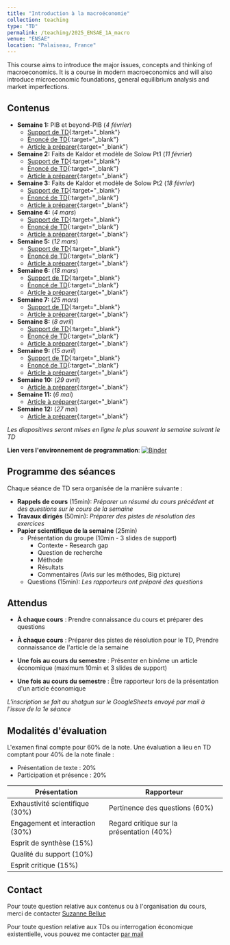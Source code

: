 ```yaml
---
title: "Introduction à la macroéconomie"
collection: teaching
type: "TD"
permalink: /teaching/2025_ENSAE_1A_macro
venue: "ENSAE"
location: "Palaiseau, France"
---
```


This course aims to introduce the major issues, concepts and thinking of macroeconomics. It is a course in modern macroeconomics and will also introduce microeconomic foundations, general equilibrium analysis and market imperfections.

## Contenus

- **Semaine 1:** PIB et beyond-PIB (*4 février*)
  - [Support de TD](/files/teaching_contents/2025_ENSAE_1A_macro/250204_TD_ENSAE_macro_01_slides.html){:target="_blank"}
  - [Énoncé de TD](/files/teaching_contents/2025_ENSAE_1A_macro/sujets/TD1.pdf){:target="_blank"}
  - [Article à préparer](/files/teaching_contents/2025_ENSAE_1A_macro/textes/TD1_Jorgenson%20-%202018%20-%20Production%20and%20Welfare%20Progress%20in%20Economic%20Measurement.pdf){:target="_blank"}
- **Semaine 2:** Faits de Kaldor et modèle de Solow Pt1 (*11 février*)
  - [Support de TD](/files/teaching_contents/2025_ENSAE_1A_macro/250211_TD_ENSAE_macro_02_slides.html){:target="_blank"}
  - [Énoncé de TD](/files/teaching_contents/2025_ENSAE_1A_macro/sujets/TD2.pdf){:target="_blank"}
  - [Article à préparer](/files/teaching_contents/2025_ENSAE_1A_macro/textes/TD2_Deaton%20et%20Heston%20-%202010%20-%20Understanding%20PPPs%20and%20PPP-based%20National%20Accounts.pdf){:target="_blank"}
- **Semaine 3:** Faits de Kaldor et modèle de Solow Pt2 (*18 février*)
  - [Support de TD](/files/teaching_contents/2025_ENSAE_1A_macro/250219_TD_ENSAE_macro_03_slides.html){:target="_blank"}
  - [Énoncé de TD](/files/teaching_contents/2025_ENSAE_1A_macro/sujets/TD2.pdf){:target="_blank"}
  - [Article à préparer](/files/teaching_contents/2025_ENSAE_1A_macro/textes/TD3_Committee%20-%202024%20-%20Scientific%20Background%20to%20the%20Sveriges%20Riksbank%20Prize%20in%20Economic%20Sciences%20in%20Memory%20of%20Alfred%20Nobel.pdf){:target="_blank"}
- **Semaine 4:** (*4 mars*)
  - [Support de TD](/files/teaching_contents/2025_ENSAE_1A_macro/250303_TD_ENSAE_macro_04_slides.html){:target="_blank"} 
  - [Énoncé de TD](/files/teaching_contents/2025_ENSAE_1A_macro/sujets/TD3.pdf){:target="_blank"}
  - [Article à préparer](/files/teaching_contents/2025_ENSAE_1A_macro/textes/TD4_Attanasio%20et%20Pistaferri%20-%202016%20-%20Consumption%20Inequality.pdf){:target="_blank"}
- **Semaine 5:** (*12 mars*)
  - [Support de TD](/files/teaching_contents/2025_ENSAE_1A_macro/250311_TD_ENSAE_macro_05_slides.html){:target="_blank"} 
  - [Énoncé de TD](/files/teaching_contents/2025_ENSAE_1A_macro/sujets/TD3b.pdf){:target="_blank"}
  - [Article à préparer](/files/teaching_contents/2025_ENSAE_1A_macro/textes/TD5_Bick%20et%20al.%20-%202018%20-%20How%20Do%20Hours%20Worked%20Vary%20with%20Income%20Cross-Country%20Evidence%20and%20Implications.pdf){:target="_blank"}
- **Semaine 6:** (*18 mars*)
  - [Support de TD](/files/teaching_contents/2025_ENSAE_1A_macro/250318_TD_ENSAE_macro_06_slides.html){:target="_blank"} 
  - [Énoncé de TD](/files/teaching_contents/2025_ENSAE_1A_macro/sujets/TD4.pdf){:target="_blank"}
  - [Article à préparer](/files/teaching_contents/2025_ENSAE_1A_macro/textes/TD6_Crouzet%20et%20al.%20-%202022%20-%20The%20Economics%20of%20Intangible%20Capital.pdf){:target="_blank"}
- **Semaine 7:** (*25 mars*)
    - [Support de TD](/files/teaching_contents/2025_ENSAE_1A_macro/250325_TD_ENSAE_macro_07_slides.html){:target="_blank"}
    - [Article à préparer](/files/teaching_contents/2025_ENSAE_1A_macro/textes/TD7_Tenreyro%20-%202022%20-%20THE%20ECONOMY%20AND%20POLICY%20TRADE-OFFS.pdf){:target="_blank"}
- **Semaine 8:** (*8 avril*)
    - [Support de TD](/files/teaching_contents/2025_ENSAE_1A_macro/250408_TD_ENSAE_macro_08_slides.html){:target="_blank"} 
    - [Énoncé de TD](/files/teaching_contents/2025_ENSAE_1A_macro/sujets/TD5.pdf){:target="_blank"} 
    - [Article à préparer](/files/teaching_contents/2025_ENSAE_1A_macro/textes/TD8_Texte.pdf){:target="_blank"}
- **Semaine 9:** (*15 avril*)
    - [Support de TD](/files/teaching_contents/2025_ENSAE_1A_macro/250415_TD_ENSAE_macro_09_slides.html){:target="_blank"} 
    - [Énoncé de TD](/files/teaching_contents/2025_ENSAE_1A_macro/sujets/TD6.pdf){:target="_blank"} 
    - [Article à préparer](/files/teaching_contents/2025_ENSAE_1A_macro/textes/TD9_Ramey%20-%202011%20-%20Can%20Government%20Purchases%20Stimulate%20the%20Economy.pdf){:target="_blank"}
- **Semaine 10:** (*29 avril*)
    - [Article à préparer](/files/teaching_contents/2025_ENSAE_1A_macro/textes/TD10_Ramey%20-%202019%20-%20Ten%20Years%20After%20the%20Financial%20Crisis%20What%20Have%20We%20Learned%20from%20the%20Renaissance%20in%20Fiscal%20Research.pdf){:target="_blank"}
- **Semaine 11:** (*6 mai*)
    - [Article à préparer](/files/teaching_contents/2025_ENSAE_1A_macro/textes/TD11_Nakamura%20et%20Steinsson%20-%202018%20-%20Identification%20in%20Macroeconomics.pdf){:target="_blank"}
- **Semaine 12:** (*27 mai*)
    - [Article à préparer](/files/teaching_contents/2025_ENSAE_1A_macro/textes/TD12_Alfaro%20et%20al.%20-%202008%20-%20Why%20doesn't%20capital%20flow%20from%20rich%20to%20poor%20countries%20An%20empirical%20investigation.pdf){:target="_blank"}
  
*Les diapositives seront mises en ligne le plus souvent la semaine suivant le TD*

**Lien vers l'environnement de programmation**: [![Binder](https://mybinder.org/badge_logo.svg)](https://mybinder.org/v2/gh/kilianrouge/2025_ENSAE_1A_macro_code.git/Students)

## Programme des séances

 Chaque séance de TD sera organisée de la manière suivante :
- **Rappels de cours** (15min): _Préparer un résumé du cours précédent et des questions sur le cours de la semaine_
- **Travaux dirigés** (50min): _Préparer des pistes de résolution des exercices_
- **Papier scientifique de la semaine** (25min)
	- Présentation du groupe (10min - 3 slides de support)
		- Contexte - Research gap
		- Question de recherche
		- Méthode
		- Résultats
		- Commentaires (Avis sur les méthodes, Big picture)
	- Questions (15min): _Les rapporteurs ont préparé des questions_

## Attendus 

- **À chaque cours** : Prendre connaissance du cours et préparer des questions
- **À chaque cours** : Préparer des pistes de résolution pour le TD, Prendre connaissance de l'article de la semaine

- **Une fois au cours du semestre** : Présenter en binôme un article économique (maximum 10min et 3 slides de support)
- **Une fois au cours du semestre** : Être rapporteur lors de la présentation d'un article économique

_L'inscription se fait au shotgun sur le GoogleSheets envoyé par mail à l'issue de la 1e séance_

## Modalités d'évaluation

L'examen final compte pour 60% de la note. Une évaluation a lieu en TD comptant pour 40% de la note finale :
- Présentation de texte : 20%
- Participation et présence : 20%

| Présentation                    | Rapporteur                                |
|---------------------------------|-------------------------------------------|
| Exhaustivité scientifique (30%) | Pertinence des questions (60%)            |
| Engagement et interaction (30%) | Regard critique sur la présentation (40%) |
| Esprit de synthèse (15%)        |                                           |
| Qualité du support (10%)        |                                           |
| Esprit critique (15%)           |                                           |

## Contact

Pour toute question relative aux contenus ou à l'organisation du cours, merci de contacter [Suzanne Bellue](https://suzannebellue.github.io)

Pour toute question relative aux TDs ou interrogation économique existentielle, vous pouvez me contacter [par mail](mailto:kilian.rouge@agroparistech.fr)